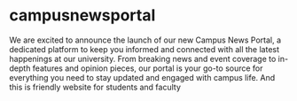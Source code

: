 # campusnewsportal
We are excited to announce the launch of our new Campus News Portal, a dedicated platform to keep you informed and connected with all the latest happenings at our university. From breaking news and event coverage to in-depth features and opinion pieces, our portal is your go-to source for everything you need to stay updated and engaged with campus life.
And this is friendly website for students and faculty

